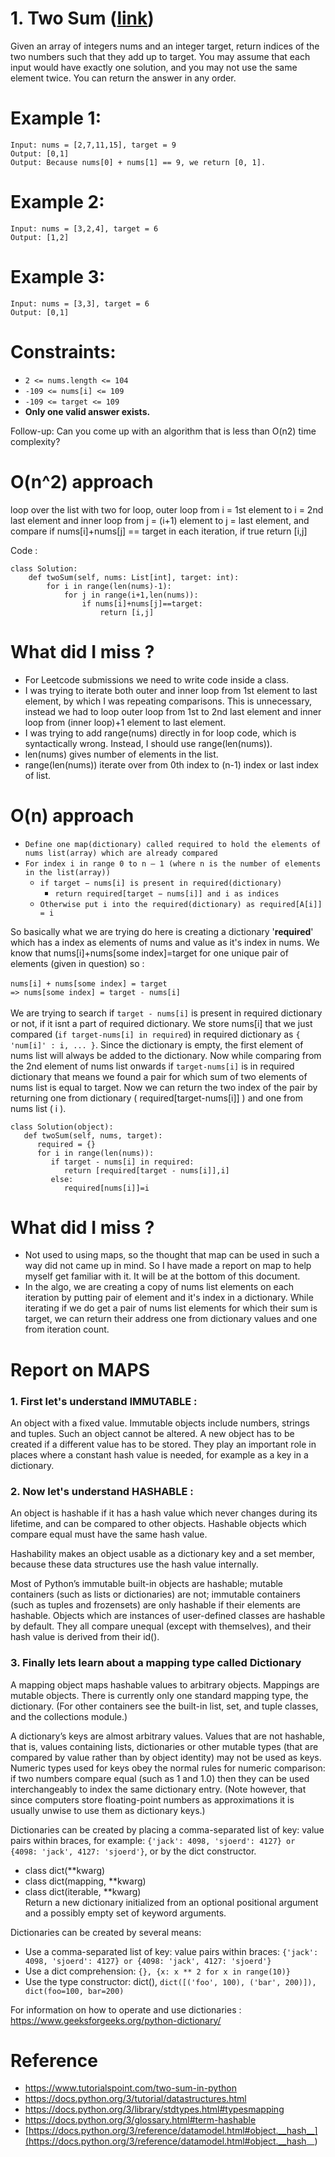 # 1. Two Sum ([link](https://leetcode.com/problems/two-sum/))

Given an array of integers nums and an integer target, return indices of the two numbers such that they add up to target. You may assume that each input would have exactly one solution, and you may not use the same element twice. You can return the answer in any order.

# Example 1:
```
Input: nums = [2,7,11,15], target = 9
Output: [0,1]
Output: Because nums[0] + nums[1] == 9, we return [0, 1].
```
# Example 2:
```
Input: nums = [3,2,4], target = 6
Output: [1,2]
```
# Example 3:
```
Input: nums = [3,3], target = 6
Output: [0,1]
``` 

# Constraints:

* ` 2 <= nums.length <= 104 `
* ` -109 <= nums[i] <= 109 `
* ` -109 <= target <= 109 `
* **Only one valid answer exists.**

Follow-up: Can you come up with an algorithm that is less than O(n2) time complexity?

# O(n^2) approach 

loop over the list with two for loop, outer loop from i = 1st element to i = 2nd last element and inner loop from j = (i+1) element to j = last element, and compare if nums[i]+nums[j] == target in each iteration, if true return [i,j]

Code :

```
class Solution:
    def twoSum(self, nums: List[int], target: int):
        for i in range(len(nums)-1):
            for j in range(i+1,len(nums)):
                if nums[i]+nums[j]==target:
                    return [i,j]
```

# What did I miss ?

* For Leetcode submissions we need to write code inside a class.
* I was trying to iterate both outer and inner loop from 1st element to last element, by which I was repeating comparisons. This is unnecessary, instead we had to loop outer loop from 1st to 2nd last element and inner loop from (inner loop)+1 element to last element.
* I was trying to add range(nums) directly in for loop code, which is syntactically wrong. Instead, I should use range(len(nums)).
* len(nums) gives number of elements in the list.
* range(len(nums)) iterate over from 0th index to (n-1) index or last index of list.

# O(n) approach 

* ` Define one map(dictionary) called required to hold the elements of nums list(array) which are already compared `
* ` For index i in range 0 to n – 1 (where n is the number of elements in the list(array)) `
    * ` if target − nums[i] is present in required(dictionary) `
        * ` return required[target − nums[i]] and i as indices `
    * ` Otherwise put i into the required(dictionary) as required[A[i]] = i `

So basically what we are trying do here is creating a dictionary '**required**' which has a index as elements of nums and value as it's index in nums. We know that nums[i]+nums[some index]=target for one unique pair of elements (given in question) so : </br></br>
` nums[i] + nums[some index] = target `</br>
` => nums[some index] = target - nums[i] ` </br></br>
We are trying to search if `target - nums[i]` is present in required dictionary or not, if it isnt a part of required dictionary. We store nums[i] that we just compared (`if target-nums[i] in required`) in required dictionary as `{ 'num[i]' : i, ... }`. Since the dictionary is empty, the first element of nums list will always be added to the dictionary. Now while comparing from the 2nd element of nums list onwards if `target-nums[i]` is in required dictionary that means we found a pair for which sum of two elements of nums list is equal to target. Now we can return the two index of the pair by returning one from dictionary ( required[target-nums[i]] ) and one from nums list ( i ).
```
class Solution(object):
   def twoSum(self, nums, target):
      required = {}
      for i in range(len(nums)):
         if target - nums[i] in required:
            return [required[target - nums[i]],i]
         else:
            required[nums[i]]=i
```

# What did I miss ?

* Not used to using maps, so the thought that map can be used in such a way did not came up in mind. So I have made a report on map to help myself get familiar with it. It will be at the bottom of this document.
* In the algo, we are creating a copy of nums list elements on each iteration by putting pair of element and it's index in a dictionary. While iterating if we do get a pair of nums list elements for which their sum is target, we can return their address one from dictionary values and one from iteration count.

# Report on MAPS

### 1. First let's understand IMMUTABLE : 
An object with a fixed value. Immutable objects include numbers, strings and tuples. Such an object cannot be altered. A new object has to be created if a different value has to be stored. They play an important role in places where a constant hash value is needed, for example as a key in a dictionary.

### 2. Now let's understand HASHABLE :
An object is hashable if it has a hash value which never changes during its lifetime, and can be compared to other objects. Hashable objects which compare equal must have the same hash value.

Hashability makes an object usable as a dictionary key and a set member, because these data structures use the hash value internally.

Most of Python’s immutable built-in objects are hashable; mutable containers (such as lists or dictionaries) are not; immutable containers (such as tuples and frozensets) are only hashable if their elements are hashable. Objects which are instances of user-defined classes are hashable by default. They all compare unequal (except with themselves), and their hash value is derived from their id().

### 3. Finally lets learn about a mapping type called Dictionary

A mapping object maps hashable values to arbitrary objects. Mappings are mutable objects. There is currently only one standard mapping type, the dictionary. (For other containers see the built-in list, set, and tuple classes, and the collections module.)

A dictionary’s keys are almost arbitrary values. Values that are not hashable, that is, values containing lists, dictionaries or other mutable types (that are compared by value rather than by object identity) may not be used as keys. Numeric types used for keys obey the normal rules for numeric comparison: if two numbers compare equal (such as 1 and 1.0) then they can be used interchangeably to index the same dictionary entry. (Note however, that since computers store floating-point numbers as approximations it is usually unwise to use them as dictionary keys.)

Dictionaries can be created by placing a comma-separated list of key: value pairs within braces, for example: `{'jack': 4098, 'sjoerd': 4127} or {4098: 'jack', 4127: 'sjoerd'}`, or by the dict constructor.

* class dict(**kwarg)
* class dict(mapping, **kwarg)
* class dict(iterable, **kwarg)</br>
Return a new dictionary initialized from an optional positional argument and a possibly empty set of keyword arguments.

Dictionaries can be created by several means:

* Use a comma-separated list of key: value pairs within braces: `{'jack': 4098, 'sjoerd': 4127} or {4098: 'jack', 4127: 'sjoerd'}`
* Use a dict comprehension: `{}, {x: x ** 2 for x in range(10)}`
* Use the type constructor: dict(), `dict([('foo', 100), ('bar', 200)]), dict(foo=100, bar=200)`

For information on how to operate and use dictionaries : https://www.geeksforgeeks.org/python-dictionary/

# Reference 

* https://www.tutorialspoint.com/two-sum-in-python
* https://docs.python.org/3/tutorial/datastructures.html
* https://docs.python.org/3/library/stdtypes.html#typesmapping
* https://docs.python.org/3/glossary.html#term-hashable
* [https://docs.python.org/3/reference/datamodel.html#object.__hash__](https://docs.python.org/3/reference/datamodel.html#object.__hash__)
